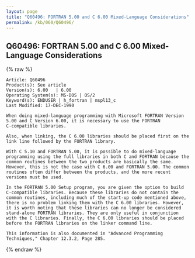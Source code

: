 ```yaml
---
layout: page
title: "Q60496: FORTRAN 5.00 and C 6.00 Mixed-Language Considerations"
permalink: /kb/060/Q60496/
---
```


## Q60496: FORTRAN 5.00 and C 6.00 Mixed-Language Considerations

{% raw %}

	Article: Q60496
	Product(s): See article
	Version(s): 6.00   | 6.00
	Operating System(s): MS-DOS | OS/2
	Keyword(s): ENDUSER | h_fortran | mspl13_c
	Last Modified: 17-DEC-1990
	
	When doing mixed-language programming with Microsoft FORTRAN Version
	5.00 and C Version 6.00, it is necessary to use the FORTRAN
	C-compatible libraries.
	
	Also, when linking, the C 6.00 libraries should be placed first on the
	link line followed by the FORTRAN library.
	
	With C 5.10 and FORTRAN 5.00, it is possible to do mixed-language
	programming using the full libraries in both C and FORTRAN because the
	common routines between the two products are basically the same.
	However, this is not the case with C 6.00 and FORTRAN 5.00. The common
	routines often differ between the products, and the more recent
	versions must be used.
	
	In the FORTRAN 5.00 Setup program, you are given the option to build
	C-compatible libraries. Because these libraries do not contain the
	common routines, including much of the start-up code mentioned above,
	there is no problem linking them with the C 6.00 libraries. However,
	it is worth noting that these libraries can no longer be considered
	stand-alone FORTRAN libraries. They are only useful in conjunction
	with the C libraries. Finally, the C 6.00 libraries should be placed
	before the FORTRAN libraries on the linker command line.
	
	This information is also documented in "Advanced Programming
	Techniques," Chapter 12.3.2, Page 285.

{% endraw %}
